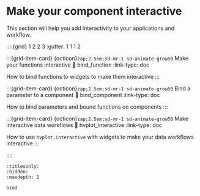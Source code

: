 # Make your component interactive

This section will help you add interactivity to your applications and workflow.


::::{grid} 1 2 2 3
:gutter: 1 1 1 2

:::{grid-item-card} {octicon}`zap;2.5em;sd-mr-1 sd-animate-grow50` Make your functions interactive
:link: bind_function
:link-type: doc

How to bind functions to widgets to make them interactive
:::

:::{grid-item-card} {octicon}`zap;2.5em;sd-mr-1 sd-animate-grow50` Bind a parameter to a component
:link: bind_component
:link-type: doc

How to bind parameters and bound functions on components
:::

:::{grid-item-card} {octicon}`zap;2.5em;sd-mr-1 sd-animate-grow50` Make interactive data workflows
:link: hvplot_interactive
:link-type: doc

How to use `hvplot.interactive` with widgets to make your data workflows interactive
:::

::::



```{toctree}
:titlesonly:
:hidden:
:maxdepth: 1

bind
```
